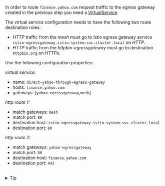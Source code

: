 In order to route `finance.yahoo.com` request traffic to the egress gateway created in the previous step
you need a [VirtualService](https://istio.io/latest/docs/reference/config/networking/virtual-service/).


The virtual service configuration needs to have the following two route destination rules:
- *HTTP* traffic from the *mesh* must go to Istio egress gateway service `istio-egressgateway.istio-system.svc.cluster.local` on *HTTP*.
- *HTTP* traffic from the *httpbin-egressgateway* must go to destination `httpbin.org` on *HTTPs*.


Use the following configuration properties:

*virtual service:*
- name: `direct-yahoo-through-egress-gateway`
- hosts: `finance.yahoo.com`
- gateways: \[`yahoo-egressgateway`,`mesh`\]

*http route 1:*
- match gateways: `mesh`
- match port: `80`
- destination host: `istio-egressgateway.istio-system.svc.cluster.local`
- destination port: `80`

*http route 2:*
- match gateways: `yahoo-egressgateway`
- match port: `80`
- destination host: `finance.yahoo.com`
- destination port: `443`


<br>
<details><summary>Tip</summary>

```plain
apiVersion: networking.istio.io/v1alpha3
kind: VirtualService
metadata:
  name: // TODO
spec:
  hosts:
  - // TODO
  gateways:
  - // TODO
  - // TODO
  http:
  - match:
    - gateways:
      - // TODO
      port: // TODO
    route:
    - destination:
        host: // TODO
        subset: // TODO
        port:
          number: // TODO
  - match:
    - gateways:
      - // TODO
      port: // TODO
    route:
    - destination:
        host: // TODO
        port:
          number: // TODO
```{{copy}}
</details>

<br>
<details><summary>Solution</summary>

```plain
apiVersion: networking.istio.io/v1alpha3
kind: VirtualService
metadata:
  name: direct-yahoo-through-egress-gateway
spec:
  hosts:
  - finance.yahoo.com
  gateways:
  - yahoo-egressgateway
  - mesh
  http:
  - match:
    - gateways:
      - mesh
      port: 80
    route:
    - destination:
        host: istio-egressgateway.istio-system.svc.cluster.local
        port:
          number: 80
  - match:
    - gateways:
      - yahoo-egressgateway
      port: 80
    route:
    - destination:
        host: finance.yahoo.com
        port:
          number: 443
```{{copy}}
</details>
